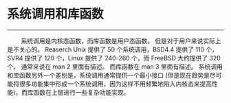 # 系统调用和库函数
***

&emsp;&emsp;
系统调用是内核态函数，而库函数是用户态函数。
但是对于用户来说实际上是不关心的。
Reaserch Unix 提供了 50 个系统调用，BSD4.4 提供了 110 个，SVR4 提供了 120 个，Linux 提供了 240-260 个，而 FreeBSD 大约提供了 320 个。
通常来说在 man 2 里面有描述。
而库函数在 man 3 里面有描述。
系统调用和库函数另外一个差别是，系统调用通常提供一个最小接口 (但是现在趋势是尽可能将很多功能集中形成一个系统调用，因为这样不用频繁地陷入内核态来提高性能)，而库函数在上层进行一些复杂功能实现。